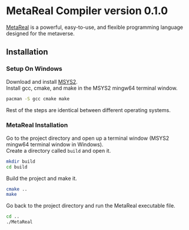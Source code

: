# MetaReal Compiler version 0.1.0

[MetaReal](https://meta-real.github.io) is a powerful, easy-to-use, and flexible programming language designed for the metaverse.

## Installation

### Setup On Windows

Download and install [MSYS2](https://www.msys2.org). \
Install gcc, cmake, and make in the MSYS2 mingw64 terminal window.

```bash
pacman -S gcc cmake make
```

Rest of the steps are identical between different operating systems.

### MetaReal Installation

Go to the project directory and open up a terminal window (MSYS2 mingw64 terminal window in Windows). \
Create a directory called `build` and open it.

```bash
mkdir build
cd build
```

Build the project and make it.

```bash
cmake ..
make
```

Go back to the project directory and run the MetaReal executable file.

```bash
cd ..
./MetaReal
```
